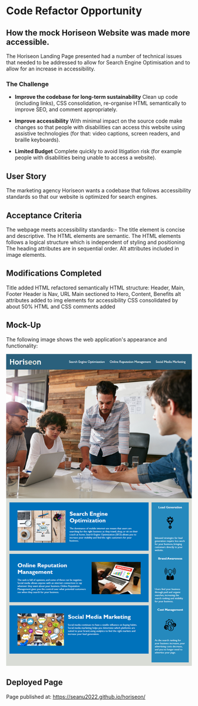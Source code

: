 # Code Refactor Opportunity

## How the mock Horiseon Website was made more accessible. 

The Horiseon Landing Page presented had a number of technical issues that needed to be addressed to allow for Search Engine Optimisation and to allow for an increase in accessibility.

### The Challenge

* **Improve the codebase for long-term sustainability** Clean up code (including links), CSS consolidation, re-organise HTML semantically to improve SEO, and comment appropriately.

* **Improve accessibility** With minimal impact on the source code make changes so that people with disabilities can access this website using assistive technologies (for that: video captions, screen readers, and braille keyboards).

* **Limited Budget** Complete quickly to avoid litigation risk (for example people with disabilities being unable to access a website).

## User Story

The marketing agency Horiseon wants a codebase that follows accessibility standards so that our website is optimized for search engines.


## Acceptance Criteria

The webpage meets accessibility standards:-
The title element is concise and descriptive.
The HTML elements are semantic.
The HTML elements follows a logical structure which is 
independent of styling and positioning
The heading attributes are in sequential order.
Alt attributes included in image elements.

## Modifications Completed
Title added
HTML refactored semantically
HTML structure: Header, Main, Footer
Header is Nav, URL
Main sectioned to Hero, Content, Benefits 
alt attributes added to img elements for accessibility
CSS consolidated by about 50%
HTML and CSS comments added 



## Mock-Up

The following image shows the web application's appearance and functionality:

![The Horiseon webpage includes a navigation bar, a header image, and cards with text and images at the bottom of the page.](./Notes/01-html-css-git-homework-demo.png)

## Deployed Page

Page published at: https://seanu2022.github.io/horiseon/